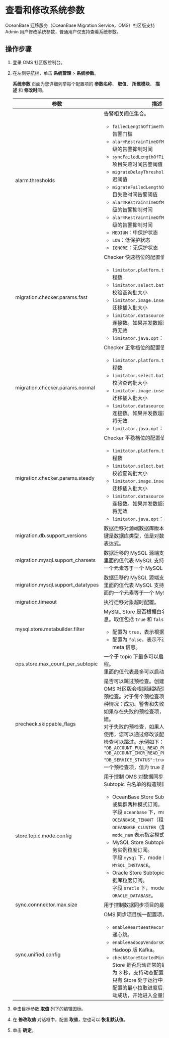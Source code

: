 # 查看和修改系统参数

OceanBase 迁移服务（OceanBase Migration Service，OMS）社区版支持 Admin 用户修改系统参数，普通用户仅支持查看系统参数。 

## 操作步骤

1. 登录 OMS 社区版控制台。

2. 在左侧导航栏，单击 **系统管理** > **系统参数**。

   **系统参数** 页面为您详细列举每个配置项的 **参数名称**、 **取值**、 **所属模块**、 **描述** 和 **修改时间**。

   |**参数**|**描述**|**默认值**|
   |---|---|---|
   |alarm.thresholds|告警相关阈值集合。<ul><li>`failedLengthOfTimeThreshold`：项目失败告警门槛<li>`alarmRestrainTimeOfMin`：针对不同告警等级的告警抑制时间<li>`syncFailedLengthOfTimeThreshold`：同步项目失败时间告警阈值<li>`migrateDelayThreshold`：迁移项目告警延迟阈值<li>`migrateFailedLengthOfTimeThreshold`：项目失败时间告警阈值<li>`alarmRestrainTimeOfMin`：针对不同告警等级的告警抑制时间<li>`alarmRestrainTimeOfMin`：针对不同告警等级的告警抑制时间<li>`MEDIUM`：中保护状态<li>`LOW`：低保护状态<li>`IGNORE`：无保护状态</ul>|{"delayThreshold":{"HIGH":30,"MEDIUM":300,"LOW":900},"failedLengthOfTimeThreshold":{"HIGH":30,"MEDIUM":300,"LOW":900},"alarmRestrainTimeOfMin":{"HIGH":3,"MEDIUM":3,"LOW":3,"IGNORE":100},"rule":"OMS_CONFIG_RULE_ALARM_THRESHOLDS"}|
   | migration.checker.params.fast     | Checker 快速档位的配置值。<ul><li>`limitator.platform.threads.number`：线程数<li>`limitator.select.batch.max`：全量迁移/校验查询批大小<li>`limitator.image.insert.batch.max`：全量迁移插入批大小<li>`limitator.datasource.connections.max`：连接数。如果并发数超过连接数，并发数据将无效<li>`limitator.java.opt`：JVM 参数配置</ul>| {"limitator.platform.threads.number": 32, "limitator.select.batch.max": 1200, "limitator.image.insert.batch.max": 400,"limitator.datasource.connections.max":50, "task.checker_jvm_param":"-server -Xms16g -Xmx16g -Xmn8g -Xss512k"}|
   | migration.checker.params.normal   | Checker 正常档位的配置值。 <ul><li>`limitator.platform.threads.number`：线程数<li>`limitator.select.batch.max`：全量迁移/校验查询批大小<li>`limitator.image.insert.batch.max`：全量迁移插入批大小<li>`limitator.datasource.connections.max`：连接数。如果并发数超过连接数，并发数据将无效<li>`limitator.java.opt`：JVM 参数配置</ul> | {"limitator.platform.threads.number": 8, "limitator.select.batch.max": 600, "limitator.image.insert.batch.max": 200,"limitator.datasource.connections.max":50, "task.checker_jvm_param":"-server -Xms8g -Xmx8g -Xmn4g -Xss512k"}|
   | migration.checker.params.steady   | Checker 平稳档位的配置值。 <ul><li>`limitator.platform.threads.number`：线程数<li>`limitator.select.batch.max`：全量迁移/校验查询批大小<li>`limitator.image.insert.batch.max`：全量迁移插入批大小<li>`limitator.datasource.connections.max`：连接数。如果并发数超过连接数，并发数据将无效<li>`limitator.java.opt`：JVM 参数配置</ul> |{"limitator.platform.threads.number": 4, "limitator.select.batch.max": 200, "limitator.image.insert.batch.max": 100,"limitator.datasource.connections.max":50, "task.checker_jvm_param":"-server -Xms4g -Xmx4g -Xmn2g -Xss512k"} |
   |migration.db.support_versions|数据迁移对源端数据库版本的支持情况。<br>键是数据库类型，值是对数据库版本的正则匹配表达式。| `{"MYSQL":"(5.6|5.7|8.0).*","MARIADB":"10.[12345].*"}`|
   | migration.mysql.support_charsets  | 数据迁移的 MySQL 源端支持编码白名单。<br>里面的值代表 MySQL 支持的编码数组。里面的一个元素等于一个 MySQL 编码。|["binary","utf8mb4","utf8"] |
    | migration.mysql.support_datatypes | 数据迁移的 MySQL 源端支持字段类型白名单。<br>里面的值代表 MySQL 支持的字段类型数组。里面的一个元素等于一个 MySQL 字段类型。|[]|
    |migration.timeout|执行迁移对象超时配置。|{"ddl.timeout.in.private.cloud": 120000, "ddl.timeout.in.public.cloud": 600000}|
    | mysql.store.metabuilder.filter | MySQL Store 是否根据白名单过滤 meta 信息。取值包括 `true` 和 `false`： <ul><li>配置为 `true`，表示根据白名单进行过滤。<li>配置为 `false`，表示不过滤，会拉取所有 meta 信息。</ul>  | false |
    |ops.store.max_count_per_subtopic|一个子 topic 下最多可以启动多少个 Store 进程。<br>里面的值代表最多可以启动的个数。|6|
    | precheck.skippable_flags          | 是否可以跳过预检查。创建项目的最后一步，OMS 社区版会根据链路配置情况执行一系列的预检查。对于每个预检查项，其结果可能有 3 种情况：成功、警告和失败。<br>如果存在失败的预检查项，会阻塞项目的保存创建。<br>对于失败的预检查，如果人工确认不会影响后续使用，您可以通过修改该配置项来声明失败的预检查可以跳过。示例如下： ```json { "DB_ACCOUNT_FULL_READ_PRIVILEGE": true, "DB_ACCOUNT_INCR_READ_PRIVILEGE":true, "DB_SERVICE_STATUS":true } ```  每个 key 对应一个预检查项，值为 true 表示其可跳过。  | {} |
    |store.topic.mode.config|用于控制 OMS 对数据同步项目中 Store Subtopic 白名单的构造规则。<ul><li>OceanBase Store Subtopic 支持根据租户或集群两种模式订阅。<br>字段 `oceanbase` 下，mode 包括 `OCEANBASE_TENANT`（租户）和 `OCEANBASE_CLUSTER`（集群）两种模式，`mode_num` 表示指定模式下的最大订阅粒度。<li>MySQL Store Subtopic 目前仅支持根据服务实例粒度订阅。<br>字段 `mysql` 下，mode 目前仅支持 `MYSQL_INSTANCE`。<li>Oracle Store Subtopic 目前仅支持根据数据库粒度订阅。<br>字段 `oracle` 下，mode 目前仅支持 `ORACLE_DATABASE`。</ul>|{"oceanbase":{"mode":"OCEANBASE_TENANT","modeNum":1},"mysql":{"mode":"MYSQL_INSTANCE","modeNum":1},"oracle":{"mode":"ORACLE_DATABASE","modeNum":1}}|
    |sync.connnector.max.size|用于控制数据同步项目的最大数量。|2|
    |sync.unified.config|OMS 同步项目统一配置项，包含：<ul><li>`enableHeartBeatRecordToDataHub`：是否投递心跳。<li>`enableHadoopVendorsKafkaServer`：是否为 Hadoop 版 Kafka。<li>`checkStoreStartedMinSyncProcess`：判断 Store 是否启动正常的最小拉取进度，默认为 3 秒，支持动态配置。<br>只有 Store 处于运行中，且拉取进度超过所配置的最小拉取进度后，才会认为 Store 启动成功，开始进入全量阶段。</ul>|{"enableHadoopVendorsKafkaServer":false,"checkStoreStartedMinSyncProcess":3,"fullJvmMem":4096,"incrJvmMem":2048}|

3. 单击目标参数 **取值** 列下的编辑图标。

4. 在 **修改取值** 对话框中，配置 **取值**，您也可以 **恢复默认值**。

5. 单击 **确定**。